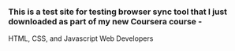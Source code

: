 ### This is a test site for testing browser sync tool that I just downloaded as part of my new Coursera course -
HTML, CSS, and Javascript Web Developers